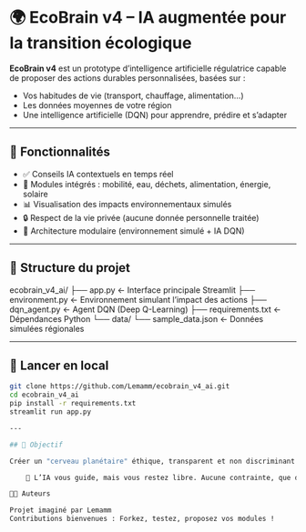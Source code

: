 # 🌍 EcoBrain v4 – IA augmentée pour la transition écologique

**EcoBrain v4** est un prototype d’intelligence artificielle régulatrice capable de proposer des actions durables personnalisées, basées sur :

- Vos habitudes de vie (transport, chauffage, alimentation…)
- Les données moyennes de votre région
- Une intelligence artificielle (DQN) pour apprendre, prédire et s’adapter

---

## 🧠 Fonctionnalités

- ✅ Conseils IA contextuels en temps réel
- 🌱 Modules intégrés : mobilité, eau, déchets, alimentation, énergie, solaire
- 📊 Visualisation des impacts environnementaux simulés
- 🔒 Respect de la vie privée (aucune donnée personnelle traitée)
- 🧩 Architecture modulaire (environnement simulé + IA DQN)

---

## 📁 Structure du projet

ecobrain_v4_ai/ ├── app.py ← Interface principale Streamlit ├── environment.py ← Environnement simulant l’impact des actions ├── dqn_agent.py ← Agent DQN (Deep Q-Learning) ├── requirements.txt ← Dépendances Python └── data/ └── sample_data.json ← Données simulées régionales


---

## 🚀 Lancer en local

```bash
git clone https://github.com/Lemamm/ecobrain_v4_ai.git
cd ecobrain_v4_ai
pip install -r requirements.txt
streamlit run app.py

---

## 📌 Objectif

Créer un "cerveau planétaire" éthique, transparent et non discriminant capable de guider les populations vers une réduction collective de leur impact écologique.

    🤖 L’IA vous guide, mais vous restez libre. Aucune contrainte, que des recommandations.

🧑‍💻 Auteurs

Projet imaginé par Lemamm
Contributions bienvenues : Forkez, testez, proposez vos modules !

